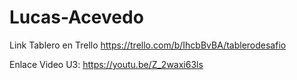 # Lucas-Acevedo
Link Tablero en Trello https://trello.com/b/IhcbBvBA/tablerodesafio

Enlace Video U3: https://youtu.be/Z_2waxi63ls
